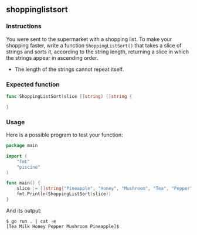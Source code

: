 ## shoppinglistsort

### Instructions

You were sent to the supermarket with a shopping list. To make your shopping faster, write a function `ShoppingListSort()` that takes a slice of strings and sorts it, according to the string length, returning a slice in which the strings appear in ascending order.

- The length of the strings cannot repeat itself.

### Expected function

```go
func ShoppingListSort(slice []string) []string {

}
```

### Usage

Here is a possible program to test your function:

```go
package main

import (
	"fmt"
	"piscine"
)

func main() {
	slice := []string{"Pineapple", "Honey", "Mushroom", "Tea", "Pepper", "Milk"}
	fmt.Println(ShoppingListSort(slice))
}
```

And its output:

```console
$ go run . | cat -e
[Tea Milk Honey Pepper Mushroom Pineapple]$
```
